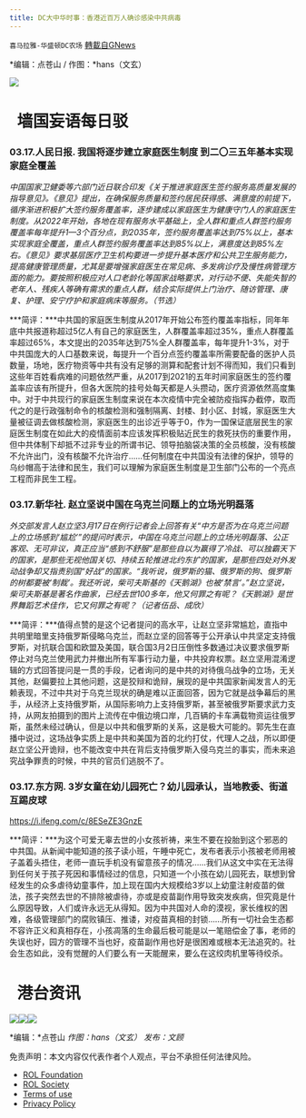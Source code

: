 ```yaml
---
title: DC大中华时事：香港近百万人确诊感染中共病毒
---
```

`喜马拉雅-华盛顿DC农场` [轉載自GNews](https://gnews.org/zh-hans/2182955/)

*编辑：点苍山 / 作图：*hans（文玄）

![](http://himalayawashingtondc.org/wp-content/uploads/2021/08/ScreenShot-2021-08-01-at-17.25.09@2x.png)

#   墙国妄语每日驳

### **0**3.17.人民日报. 我国将逐步建立家庭医生制度 到二〇三五年基本实现家庭全覆盖

*中国国家卫健委等六部门近日联合印发《关于推进家庭医生签约服务高质量发展的指导意见》。《意见》提出，在确保服务质量和签约居民获得感、满意度的前提下，循序渐进积极扩大签约服务覆盖率，逐步建成以家庭医生为健康守门人的家庭医生制度。从2022年开始，各地在现有服务水平基础上，全人群和重点人群签约服务覆盖率每年提升1—3个百分点，到2035年，签约服务覆盖率达到75%以上，基本实现家庭全覆盖，重点人群签约服务覆盖率达到85%以上，满意度达到85%左右。《意见》要求基层医疗卫生机构要进一步提升基本医疗和公共卫生服务能力，提高健康管理质量，尤其是要增强家庭医生在常见病、多发病诊疗及慢性病管理方面的能力。要按照积极应对人口老龄化等国家战略要求，对行动不便、失能失智的老年人、残疾人等确有需求的重点人群，结合实际提供上门治疗、随访管理、康复、护理、安宁疗护和家庭病床等服务。（节选）*

***简评：***中共国的家庭医生制度从2017年开始公布签约覆盖率指标，同年年底中共报道称超过5亿人有自己的家庭医生，人群覆盖率超过35%，重点人群覆盖率超过65%，本文提出的2035年达到75%全人群覆盖率，每年提升1-3%，对于中共国庞大的人口基数来说，每提升一个百分点签约覆盖率所需要配备的医护人员数量，场地，医疗物资等中共有没有足够的测算和配套计划不得而知，我们只看到这些年百姓看病难的问题依然严重，从2017到2021的五年时间家庭医生的签约覆盖率应该有所提升，但各大医院的挂号处每天都是人头攒动，医疗资源依然高度集中。对于中共现行的家庭医生制度来说在本次疫情中完全被防疫指挥办截停，取而代之的是行政强制命令的核酸检测和强制隔离、封楼、封小区、封城，家庭医生大量被征调去做核酸检测，家庭医生的出诊近乎等于0，作为一国保证底层民生的家庭医生制度在如此大的疫情面前本应该发挥积极贴近民生的救死扶伤的重要作用，但中共体制下却抵不过非专业的所谓书记、领导拍脑袋决策的全员核酸，没有核酸不允许出门，没有核酸不允许治疗……任何制度在中共国没有法律的保护，领导的乌纱帽高于法律和民生，我们可以理解为家庭医生制度是卫生部门公布的一个亮点工程而非民生工程。

### 03.17.新华社. 赵立坚说中国在乌克兰问题上的立场光明磊落

*外交部发言人赵立坚3月17日在例行记者会上回答有关“中方是否为在乌克兰问题上的立场感到‘尴尬’”的提问时表示，中国在乌克兰问题上的立场光明磊落、公正客观、无可非议，真正应当“感到不舒服”是那些自以为赢得了冷战、可以独霸天下的国家，是那些无视他国关切、持续五轮推进北约东扩的国家，是那些四处对外发动战争却又指责别国“好战”的国家。“我听说，俄罗斯的猫、俄罗斯的狗、俄罗斯的树都要被‘制裁’。我还听说，柴可夫斯基的《天鹅湖》也被‘禁言’。”赵立坚说，柴可夫斯基是著名作曲家，已经去世100多年，他又何罪之有呢？《天鹅湖》是世界舞蹈艺术佳作，它又何罪之有呢？（记者伍岳、成欣）*

***简评：***值得点赞的是这个记者提问的高水平，让赵立坚非常尴尬，直指中共明里暗里支持俄罗斯侵略乌克兰，而赵立坚的回答等于公开承认中共坚定支持俄罗斯，对抗联合国和欧盟及美国，联合国3月2日压倒性多数通过决议要求俄罗斯停止对乌克兰使用武力并撤出所有军事行动力量，中共投弃权票。赵立坚用混淆逻辑的方式回答提问是一贯的手段，记者询问的是中共的对待俄乌战争的立场，无关其他，赵偏要拉上其他问题，这是狡辩和诡辩，展现的是中共国家新闻发言人的无赖表现，不过中共对于乌克兰现状的确是难以正面回答，因为它就是战争幕后的黑手，从经济上支持俄罗斯，从国际影响力上支持俄罗斯，甚至被俄罗斯要求武力支持，从网友拍摄到的图片上流传在中俄边境口岸，几百辆的卡车满载物资运往俄罗斯，虽然未经过确认，但是以中共和俄罗斯的关系，这是极大可能的。郭先生在直播中说过，这场战争实质上是中共和美国为首的北约打仗，代理人之战，所以即便赵立坚公开诡辩，也不能改变中共在背后支持俄罗斯入侵乌克兰的事实，而未来追究战争罪责的时候，中共的官员们逃脱不了。

### 03.17.东方网. 3岁女童在幼儿园死亡？幼儿园承认，当地教委、街道互踢皮球

https://i.ifeng.com/c/8ESeZE3GnzE

***简评：***为这个可爱无辜去世的小女孩祈祷，来生不要在投胎到这个邪恶的中共国。从新闻中能知道的孩子读小班，午睡中死亡，发布者表示小孩被老师用被子盖着头捂住，老师一直玩手机没有留意孩子的情况……我们从这文中实在无法得到任何关于孩子死因和事情经过的信息，只知道一个小孩在幼儿园死去，联想到曾经发生的众多虐待幼童事件，加上现在国内大规模给3岁以上幼童注射疫苗的做法，孩子突然去世的不排除被虐待，亦或是疫苗副作用导致突发疾病，但究竟是什么原因导致，人们或许永远无从得知。因为中共国对人命的漠视，家长维权的困难，各级管理部门的腐败镇压、推诿，对疫苗真相的封锁……所有一切社会生态都不容许正义和真相存在，小孩凋落的生命最后极可能是以一笔赔偿金了事，老师的失误也好，园方的管理不当也好，疫苗副作用也好是很困难或根本无法追究的。社会生态如此，没有觉醒的人们要么有一天能醒来，要么在这绞肉机里等待绞杀。

#   港台资讯
![](https://himalayawashingtondc.org/wp-content/uploads/2022/03/B191CDDA-1606-4E81-A8CA-B6649AB657E2-1024x576.png)![](https://himalayawashingtondc.org/wp-content/uploads/2022/03/6D4E6846-37ED-46E3-BF77-3E1215B3A4B7-1024x576.png)![](https://himalayawashingtondc.org/wp-content/uploads/2022/03/9AC11321-EA18-4C08-A5FB-BCC637874787-1024x576.png)


*编辑：*点苍山
*作图：hans（文玄）
发布：文顾*

 

免责声明：本文内容仅代表作者个人观点，平台不承担任何法律风险。

- [ROL Foundation](https://rolfoundation.org/)
- [ROL Society](https://rolsociety.org/)
- [Terms of use](https://gnews.org/terms-of-use-3/)
- [Privacy Policy](https://gnews.org/privacy-policy/)
